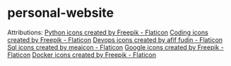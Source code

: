 # personal-website

Attributions:
<a href="https://www.flaticon.com/free-icons/python" title="python icons">Python icons created by Freepik - Flaticon</a>
<a href="https://www.flaticon.com/free-icons/coding" title="coding icons">Coding icons created by Freepik - Flaticon</a>
<a href="https://www.flaticon.com/free-icons/devops" title="devops icons">Devops icons created by afif fudin - Flaticon</a>
<a href="https://www.flaticon.com/free-icons/sql" title="sql icons">Sql icons created by meaicon - Flaticon</a>
<a href="https://www.flaticon.com/free-icons/google" title="google icons">Google icons created by Freepik - Flaticon</a>
<a href="https://www.flaticon.com/free-icons/docker" title="docker icons">Docker icons created by Freepik - Flaticon</a>